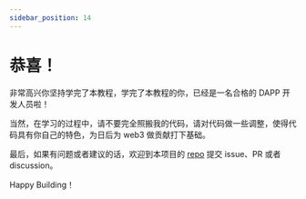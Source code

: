 ```yaml
---
sidebar_position: 14
---
```


# 恭喜！

非常高兴你坚持学完了本教程，学完了本教程的你，已经是一名合格的 DAPP 开发人员啦！

当然，在学习的过程中，请不要完全照搬我的代码，请对代码做一些调整，使得代码具有你自己的特色，为日后为 web3 做贡献打下基础。

最后，如果有问题或者建议的话，欢迎到本项目的 [repo](https://github.com/iCatGame/tutorial) 提交 issue、PR 或者 discussion。

Happy Building！